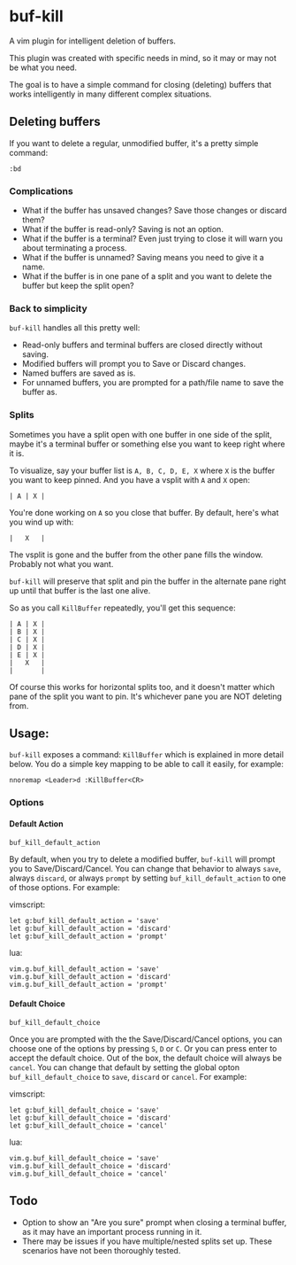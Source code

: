 # buf-kill

A vim plugin for intelligent deletion of buffers.

This plugin was created with specific needs in mind, so it may or may not be what you need.

The goal is to have a simple command for closing (deleting) buffers that works intelligently in many different complex situations.

## Deleting buffers

If you want to delete a regular, unmodified buffer, it's a pretty simple command:

```
:bd
```

### Complications

- What if the buffer has unsaved changes? Save those changes or discard them?
- What if the buffer is read-only? Saving is not an option.
- What if the buffer is a terminal? Even just trying to close it will warn you about terminating a process.
- What if the buffer is unnamed? Saving means you need to give it a name.
- What if the buffer is in one pane of a split and you want to delete the buffer but keep the split open?

### Back to simplicity

`buf-kill` handles all this pretty well:

- Read-only buffers and terminal buffers are closed directly without saving.
- Modified buffers will prompt you to Save or Discard changes.
- Named buffers are saved as is.
- For unnamed buffers, you are prompted for a path/file name to save the buffer as.

### Splits

Sometimes you have a split open with one buffer in one side of the split, maybe it's a terminal buffer or something else you want to keep right where it is.

To visualize, say your buffer list is `A, B, C, D, E, X` where `X` is the buffer you want to keep pinned. And you have a vsplit with `A` and `X` open:

```
| A | X |
```

You're done working on `A` so you close that buffer. By default, here's what you wind up with:

```
|   X   |
```

The vsplit is gone and the buffer from the other pane fills the window. Probably not what you want.

`buf-kill` will preserve that split and pin the buffer in the alternate pane right up until that buffer is the last one alive.

So as you call `KillBuffer` repeatedly, you'll get this sequence:

```
| A | X |
| B | X |
| C | X |
| D | X |
| E | X |
|   X   |
|       |
```

Of course this works for horizontal splits too, and it doesn't matter which pane of the split you want to pin. It's whichever pane you are NOT deleting from.

## Usage:

`buf-kill` exposes a command: `KillBuffer` which is explained in more detail below. You do a simple key mapping to be able to call it easily, for example:

```
nnoremap <Leader>d :KillBuffer<CR>
```

### Options

#### Default Action

`buf_kill_default_action`

By default, when you try to delete a modified buffer, `buf-kill` will prompt you to Save/Discard/Cancel. You can change that behavior to always `save`, always `discard`, or always `prompt` by setting `buf_kill_default_action` to one of those options. For example:

vimscript:

```
let g:buf_kill_default_action = 'save'
let g:buf_kill_default_action = 'discard'
let g:buf_kill_default_action = 'prompt'
```

lua:

```
vim.g.buf_kill_default_action = 'save'
vim.g.buf_kill_default_action = 'discard'
vim.g.buf_kill_default_action = 'prompt'
```


#### Default Choice

`buf_kill_default_choice`

Once you are prompted with the the Save/Discard/Cancel options, you can choose one of the options by pressing `S`, `D` or `C`. Or you can press enter to accept the default choice. Out of the box, the default choice will always be `cancel`. You can change that default by setting the global opton `buf_kill_default_choice` to `save`, `discard` or `cancel`. For example:

vimscript:

```
let g:buf_kill_default_choice = 'save'
let g:buf_kill_default_choice = 'discard'
let g:buf_kill_default_choice = 'cancel'
```

lua:

```
vim.g.buf_kill_default_choice = 'save'
vim.g.buf_kill_default_choice = 'discard'
vim.g.buf_kill_default_choice = 'cancel'
```

## Todo

- Option to show an "Are you sure" prompt when closing a terminal buffer, as it may have an important process running in it.
- There may be issues if you have multiple/nested splits set up. These scenarios have not been thoroughly tested.
